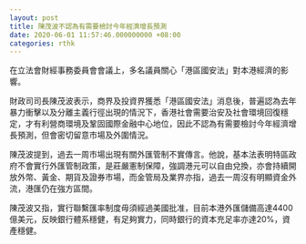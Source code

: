```yaml
---
layout: post
title: 陳茂波不認為有需要檢討今年經濟增長預測
date: 2020-06-01 11:57:46.000000000 +08:00
categories: rthk
---
```


在立法會財經事務委員會會議上，多名議員關心「港區國安法」對本港經濟的影響。

財政司司長陳茂波表示，商界及投資界獲悉「港區國安法」消息後，普遍認為去年暴力衝擊以及分離主義行徑出現的情況下，香港社會需要治安及社會環境回復穩定，才有利營商環境及鞏固國際金融中心地位，因此不認為有需要檢討今年經濟增長預測，但會密切留意市場及外圍情況。

陳茂波提到，過去一周市場出現有關外匯管制不實傳言。他說，基本法表明特區政府不會實行外匯管制政策，是莊嚴憲制保障，強調港元可以自由兌換，亦會持續開放外幣、黃金、期貨及證券市場，而金管局及業界亦指，過去一周沒有明顯資金外流，港匯仍在強方區間。

陳茂波又指，實行聯繫匯率制度毋須經過美國批准，目前本港外匯儲備高達4400億美元，反映銀行體系穩健，有足夠實力，同時銀行的資本充足率亦達20%，資產穩健。
